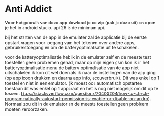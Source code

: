 # Anti Addict

Voor het gebruik van deze app dowload je de zip (pak je deze uit) en open je het in android studio. api 26 is de minimum api.

bij het starten van de app in de emulater zal de applicatie bij de eerste opstart vragen voor toegang van: het tekenen over andere apps, gebruikerstoegang en om de
batteryoptimalisatie uit te schakelen.

voor de batteryoptimalisatie heb ik in de emulater zelf en de meeste test toestellen geen problemen gehad, maar op mijn eigen gsm kon ik in het batteryoptimalisatie 
menu de battery optimalisatie van de app niet uitschakelen ik kon dit wel doen als ik naar de instellingen van de app ging (op app icoon drukken en daarna app info,
accuverbruik). Dit was enkel op 1 toestel en niet in een emulator. (ik moest ook automatisch opstarten toestaan dit was enkel op 1 apparaat en het is nog niet mogelijk 
om dit op te lossen. https://stackoverflow.com/questions/70405204/how-to-check-programmatically-autostart-permission-is-enable-or-disable-on-andro). Normaal zou dit in 
de emulator en de meeste toestellen geen probleem moeten veroorzaken.
